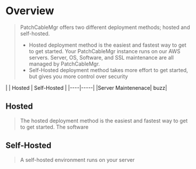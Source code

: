 # Overview
> PatchCableMgr offers two different deployment methods; hosted and self-hosted.
> - Hosted deployment method is the easiest and fastest way to get to get started.  Your PatchCableMgr instance runs on our AWS servers.  Server, OS, Software, and SSL maintenance are all managed by PatchCableMgr.
> - Self-Hosted deployment method takes more effort to get started, but gives you more control over security

|    | Hosted | Self-Hosted |
|----|-----|
|Server Maintenenace| buzz|

## Hosted
> The hosted deployment method is the easiest and fastest way to get to get started.  The software

## Self-Hosted
> A self-hosted environment runs on your server
